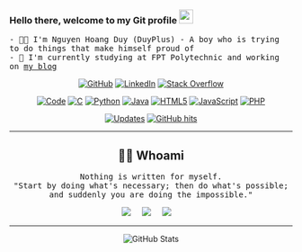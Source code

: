 ### Hello there, welcome to my Git profile <img src="https://media.giphy.com/media/hvRJCLFzcasrR4ia7z/giphy.gif" width="25px"></a>
<samp>- 👨‍💻 I'm Nguyen Hoang Duy (DuyPlus) - A boy who is trying to do things that make himself proud of</samp><br/>
<samp>- 🌱 I'm currently studying at FPT Polytechnic and working on [my blog](https://www.hoangduy.my.id)</samp>

<p align="center">
    <a href="https://github.com/duyplus" target="_blank"><img alt="GitHub" src="https://img.shields.io/badge/-@duyplus-181717?style=flat-square&logo=GitHub&logoColor=white"></a>
    <a href="https://www.linkedin.com/in/duyplusdz" target="_blank"><img alt="LinkedIn" src="https://img.shields.io/badge/-LinkedIn-0077B5?style=flat-square&logo=Linkedin&logoColor=white"></a>
    <a href="https://stackoverflow.com/users/15069798/duyplus?tab=profile" target="_blank"><img alt="Stack Overflow" src="https://img.shields.io/badge/-Stack%20Overflow-FE7A16?style=flat-square&logo=Stack-Overflow&logoColor=white"></a>
</p>

<p align="center">
    <a href="https://github.com/duyplus?tab=repositories" target="_blank"><img alt="Code" src="https://img.shields.io/badge/-Code-000000?style=flat-square&logo=Plex&logoColor=white"></a>
    <a href="https://github.com/duyplus?tab=repositories&language=c" target="_blank"><img alt="C" src="https://img.shields.io/badge/-C-00599C?style=flat-square&logo=C&logoColor=white"></a>
    <a href="https://github.com/duyplus?tab=repositories&language=python" target="_blank"><img alt="Python" src="https://img.shields.io/badge/Python-3670A0?style=flat-square&logo=python&logoColor=ffdd54"></a>
    <a href="https://github.com/duyplus?tab=repositories&language=java" target="_blank"><img alt="Java" src="https://img.shields.io/badge/Java-5f5e70?style=flat-square&logo=eclipseide&logoColor=white"></a>
    <a href="https://github.com/duyplus?tab=repositories&language=html" target="_blank"><img alt="HTML5" src="https://img.shields.io/badge/HTML5-%23E34F26.svg?style=flat-square&logo=html5&logoColor=white"></a>
    <a href="https://github.com/duyplus?tab=repositories&language=javascript" target="_blank"><img alt="JavaScript" src="https://img.shields.io/badge/JavaScript-%23323330.svg?style=flat-square&logo=javascript&logoColor=%23F7DF1E"></a>
    <a href="https://github.com/duyplus?tab=repositories&language=php" target="_blank"><img alt="PHP" src="https://img.shields.io/badge/PHP-%23777BB4.svg?style=flat-square&logo=php&logoColor=white"></a>
</p>

<p align="center">
    <a href="https://github.com/duyplus?tab=followers" target="_blank"><img alt="Updates" src="https://img.shields.io/badge/--000000?style=flat-square&style=for-the-badge&logo=RSS&logoColor=white"></a>
    <a href="https://github.com/duyplus/duyplus" target="_blank"><img alt="GitHub hits" src="https://img.shields.io/github/last-commit/duyplus/duyplus?label=Profile%20updated&style=flat-square&style=for-the-badge"></a>
</p>
<hr>
<h2 align="center"> 👨‍💻 Whoami</h2>
<p align="center">
  <samp>Nothing is written for myself.<br>"Start by doing what's necessary; then do what's possible; and suddenly you are doing the impossible."
  </samp>
</p>
<p align="center">
  <a href="https://www.facebook.com/duyplusz" target="_blank"><img src="https://img.shields.io/badge/facebook-%230077B5.svg?&style=for-the-badge&logo=facebook&logoColor=white" /></a>&nbsp;&nbsp;&nbsp;&nbsp;
  <a href="https://twitter.com/duyplusdz" target="_blank"><img src="https://img.shields.io/badge/twitter-%231DA1F2.svg?&style=for-the-badge&logo=twitter&logoColor=white" /></a>&nbsp;&nbsp;&nbsp;&nbsp;
  <a href="mailto:duyplusdz@gmail.com?subject=Hello%20Duy,%20From%20Github"><img src="https://img.shields.io/badge/gmail-%23D14836.svg?&style=for-the-badge&logo=gmail&logoColor=white" /></a>&nbsp;&nbsp;&nbsp;&nbsp;
</p>

<hr>
<p align="center">
    <img alt="GitHub Stats" src="https://github-readme-stats.vercel.app/api?username=duyplus&show_icons=true&count_private=true&theme=tokyonight" />
</p>
